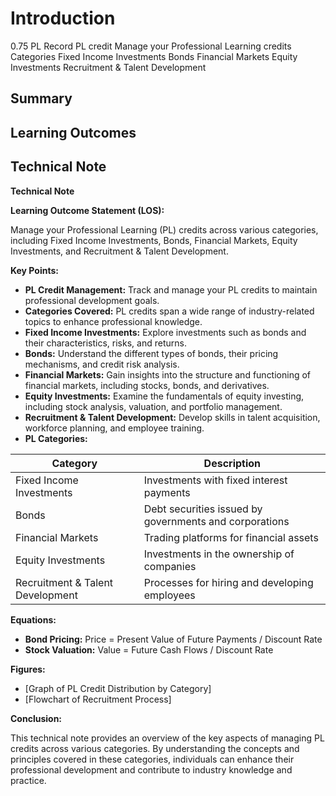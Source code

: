 # Introduction

0.75 PL Record PL credit Manage your Professional Learning credits Categories Fixed Income Investments Bonds Financial Markets Equity Investments Recruitment & Talent Development

## Summary



## Learning Outcomes



## Technical Note

**Technical Note**

**Learning Outcome Statement (LOS):**

Manage your Professional Learning (PL) credits across various categories, including Fixed Income Investments, Bonds, Financial Markets, Equity Investments, and Recruitment & Talent Development.

**Key Points:**

* **PL Credit Management:** Track and manage your PL credits to maintain professional development goals.
* **Categories Covered:** PL credits span a wide range of industry-related topics to enhance professional knowledge.
* **Fixed Income Investments:** Explore investments such as bonds and their characteristics, risks, and returns.
* **Bonds:** Understand the different types of bonds, their pricing mechanisms, and credit risk analysis.
* **Financial Markets:** Gain insights into the structure and functioning of financial markets, including stocks, bonds, and derivatives.
* **Equity Investments:** Examine the fundamentals of equity investing, including stock analysis, valuation, and portfolio management.
* **Recruitment & Talent Development:** Develop skills in talent acquisition, workforce planning, and employee training.
* **PL Categories:**

| Category | Description |
|---|---|
| Fixed Income Investments | Investments with fixed interest payments |
| Bonds | Debt securities issued by governments and corporations |
| Financial Markets | Trading platforms for financial assets |
| Equity Investments | Investments in the ownership of companies |
| Recruitment & Talent Development | Processes for hiring and developing employees |

**Equations:**

* **Bond Pricing:** Price = Present Value of Future Payments / Discount Rate
* **Stock Valuation:** Value = Future Cash Flows / Discount Rate

**Figures:**

* [Graph of PL Credit Distribution by Category]
* [Flowchart of Recruitment Process]

**Conclusion:**

This technical note provides an overview of the key aspects of managing PL credits across various categories. By understanding the concepts and principles covered in these categories, individuals can enhance their professional development and contribute to industry knowledge and practice.